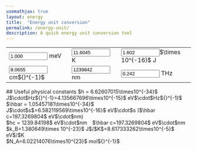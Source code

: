 ```yaml
---
usemathjax: true
layout: energy
title:  "Energy unit conversion"
permalink: /energy-unit/
description: A quick energy unit conversion tool
---
```


<script>
    {% include energy_conversion.js %}
</script>

<table style="border: none;">
    <style>
        td {border: none;
            text-align: left;
           }
    </style>
    <form name="convert">
        <tbody>
            <tr>
                <td><input name="meV" size="10" onkeyup="meVconvert()" value = "1.000"/> meV</td>
                <td><input name="K"   size="10" onkeyup="Kconvert()"   value = "11.6045"/> K  </td>
                <td><input name="J"   size="10" onkeyup="Jconvert()"   value = "1.602"/>$\times 10^{-16}$ J</td>
            </tr>
            <tr>
                <td><input name="cm"  size="10" onkeyup="cmconvert()"  value = "8.0655"/> cm${}^{-1}$  </td>
                <td><input name="nm"  size="10" onkeyup="nmconvert()"  value = "1239842"/> nm  </td>
                <td><input name="THz" size="10" onkeyup="THzconvert()" value = "0.242"/> THz  </td>
            </tr>
        </tbody>
    </form>
</table>
<p></p>
## Useful physical constants
$h  = 6.62607015\times10^{-34}$ J$\cdot$Hz${}^{-1}=4.135667696\times10^{-15}$ eV$\cdot$Hz${}^{-1}$ <br>
$\hbar = 1.05457181\times10^{-34}$ J$\cdot$s$=6.582119569\times10^{-16}$ eV$\cdot$s ($\hbar c=197.3269804$ eV$\cdot$nm)<br>
$hc = 1239.84198$ eV$\cdot$nm&emsp;$\hbar c=197.3269804$ eV$\cdot$nm<br>
$k_B=1.380649\times 10^{-23}$ J$/$K$=8.617333262\times10^{-5}$ eV$/$K<br>
$N_A=6.02214076\times10^{23}$ mol${}^{-1}$